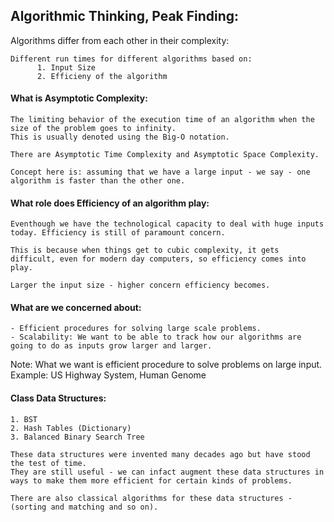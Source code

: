 ## Algorithmic Thinking, Peak Finding:

Algorithms differ from each other in their complexity:

    Different run times for different algorithms based on:
          1. Input Size
          2. Efficieny of the algorithm

#### What is Asymptotic Complexity:

    The limiting behavior of the execution time of an algorithm when the size of the problem goes to infinity.
    This is usually denoted using the Big-O notation.
  
    There are Asymptotic Time Complexity and Asymptotic Space Complexity.
  
    Concept here is: assuming that we have a large input - we say - one algorithm is faster than the other one.
  
#### What role does Efficiency of an algorithm play:

    Eventhough we have the technological capacity to deal with huge inputs today. Efficiency is still of paramount concern. 
   
    This is because when things get to cubic complexity, it gets difficult, even for modern day computers, so efficiency comes into play.
    
    Larger the input size - higher concern efficiency becomes.
   

#### What are we concerned about:

    - Efficient procedures for solving large scale problems.
    - Scalability: We want to be able to track how our algorithms are going to do as inputs grow larger and larger.

Note: What we want is efficient procedure to solve problems on large input.
      Example: 
            US Highway System,
            Human Genome

#### Class Data Structures:
    
    1. BST
    2. Hash Tables (Dictionary)
    3. Balanced Binary Search Tree
    
    These data structures were invented many decades ago but have stood the test of time. 
    They are still useful - we can infact augment these data structures in ways to make them more efficient for certain kinds of problems.
    
    There are also classical algorithms for these data structures - (sorting and matching and so on).
